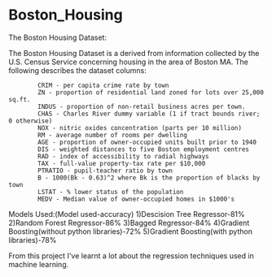 # Boston_Housing

The Boston Housing Dataset:

The Boston Housing Dataset is a derived from information collected by the U.S. Census Service concerning housing in the area of Boston MA. The following describes the dataset columns:

            CRIM - per capita crime rate by town
            ZN - proportion of residential land zoned for lots over 25,000 sq.ft.
            INDUS - proportion of non-retail business acres per town.
            CHAS - Charles River dummy variable (1 if tract bounds river; 0 otherwise)
            NOX - nitric oxides concentration (parts per 10 million)
            RM - average number of rooms per dwelling
            AGE - proportion of owner-occupied units built prior to 1940
            DIS - weighted distances to five Boston employment centres
            RAD - index of accessibility to radial highways
            TAX - full-value property-tax rate per $10,000
            PTRATIO - pupil-teacher ratio by town
            B - 1000(Bk - 0.63)^2 where Bk is the proportion of blacks by town
            LSTAT - % lower status of the population
            MEDV - Median value of owner-occupied homes in $1000's
            
            
Models Used:(Model used-accuracy)
        1)Descision Tree Regressor-81%
        2)Random Forest Regressor-86%
        3)Bagged Regressor-84%
        4)Gradient Boosting(without python libraries)-72%
        5)Gradient Boosting(with python libraries)-78%
 
From this project I've learnt a lot about the regression techniques used in machine learning.
